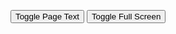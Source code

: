 <!-- ---
layout: post
title:  "GIF Loops"
date:   2019-05-06
thumbnail: thumbnail.png
dependencies:
    - p5
    - p5.dom
    - p5.sound
    - quicksettings
    - p5.gui
    - helpers
--- -->

<div id="sketch-holder">
<!-- PUT SCRIPTS HERE IN LOAD ORDER -->
    <script type="text/javascript" src="sketch/particle.js"></script>
    <script type="text/javascript" src="sketch/sketch.js"></script>
</div>

<div id="pageText" markdown="1" style="visibility:hidden">
<!-- PUT PAGE TEXT HERE -->
</div>

<button onclick="renderPageText();">Toggle Page Text</button>
<button id="fsbutton" onclick="toggleFullScreen();">Toggle Full Screen</button>
